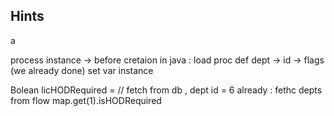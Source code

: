 ## Hints

a

process instance -> before cretaion
in java : load proc def
dept -> id -> flags (we already done)
set var
instance

Bolean licHODRequired = // fetch from db , dept id = 6
already : fethc depts from flow
map.get(1).isHODRequired
